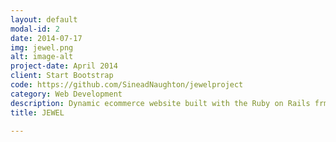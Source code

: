 ```yaml
---
layout: default
modal-id: 2
date: 2014-07-17
img: jewel.png
alt: image-alt
project-date: April 2014
client: Start Bootstrap
code: https://github.com/SineadNaughton/jewelproject
category: Web Development
description: Dynamic ecommerce website built with the Ruby on Rails frmework using Amazon Web Services environment.
title: JEWEL

---
```


